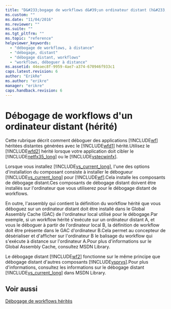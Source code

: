 ```yaml
---
title: "D&#233;bogage de workflows d&#39;un ordinateur distant (h&#233;rit&#233;) | Microsoft Docs"
ms.custom: ""
ms.date: "11/04/2016"
ms.reviewer: ""
ms.suite: ""
ms.tgt_pltfrm: ""
ms.topic: "reference"
helpviewer_keywords: 
  - "débogage de workflows, à distance"
  - "débogage, distant"
  - "débogage distant, workflows"
  - "workflows, déboguer à distance"
ms.assetid: 44eaec8f-9959-4ae7-a374-670946f933c1
caps.latest.revision: 6
author: "ErikRe"
ms.author: "erikre"
manager: "erikre"
caps.handback.revision: 6
---
```

# D&#233;bogage de workflows d&#39;un ordinateur distant (h&#233;rit&#233;)
Cette rubrique décrit comment déboguer des applications [!INCLUDE[wf](../workflow-designer/includes/wf_md.md)] héritées distantes générées avec le [!INCLUDE[wfd1](../workflow-designer/includes/wfd1_md.md)] hérité.Utilisez le [!INCLUDE[wfd2](../workflow-designer/includes/wfd2_md.md)] hérité lorsque votre application doit cibler le [!INCLUDE[netfx35_long](../workflow-designer/includes/netfx35_long_md.md)] ou le [!INCLUDE[vstecwinfx](../workflow-designer/includes/vstecwinfx_md.md)].  
  
 Lorsque vous installez [!INCLUDE[vs_current_long](../misc/includes/vs_current_long_md.md)], l'une des options d'installation du composant consiste à installer le débogueur [!INCLUDE[vs_current_long](../misc/includes/vs_current_long_md.md)] pour [!INCLUDE[wf](../workflow-designer/includes/wf_md.md)].Cela installe les composants de débogage distant.Ces composants de débogage distant doivent être installés sur l'ordinateur que vous utiliserez pour le débogage distant de workflows.  
  
 En outre, l'assembly qui contient la définition du workflow hérité que vous déboguez sur un ordinateur distant doit être installé dans le Global Assembly Cache \(GAC\) de l'ordinateur local utilisé pour le débogage.Par exemple, si un workflow hérité s'exécute sur un ordinateur distant A, et vous le déboguer à partir de l'ordinateur local B, la définition de workflow doit être présente dans le GAC d'ordinateur B.Cela permet au concepteur de désérialiser et d'afficher sur l'ordinateur B le balisage du workflow qui s'exécute à distance sur l'ordinateur A.Pour plus d'informations sur le Global Assembly Cache, consultez MSDN Library.  
  
 Le débogage distant [!INCLUDE[wf2](../workflow-designer/includes/wf2_md.md)] fonctionne sur le même principe que débogage distant d'autres composants [!INCLUDE[vsprvs](../code-quality/includes/vsprvs_md.md)].Pour plus d'informations, consultez les informations sur le débogage distant [!INCLUDE[vs_current_long](../misc/includes/vs_current_long_md.md)] dans MSDN Library.  
  
## Voir aussi  
 [Débogage de workflows hérités](../workflow-designer/debugging-legacy-workflows.md)
